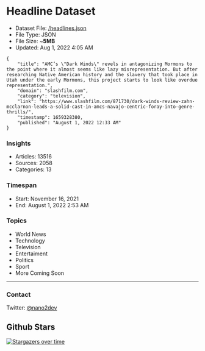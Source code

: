 # Headline Dataset

- Dataset File: [/headlines.json](https://raw.githubusercontent.com/fwd/news/master/headlines.json) 
- File Type: JSON
- File Size: ~**5MB**
- Updated: Aug 1, 2022 4:05 AM

```
{
    "title": "AMC’s \"Dark Winds\" revels in antagonizing Mormons to the point where it almost seems like lazy misrepresentation. But after researching Native American history and the slavery that took place in Utah under the early Mormons, this project starts to look like overdue representation.",
    "domain": "slashfilm.com",
    "category": "television",
    "link": "https://www.slashfilm.com/871730/dark-winds-review-zahn-mcclarnon-leads-a-solid-cast-in-amcs-navajo-centric-foray-into-genre-thrills/",
    "timestamp": 1659328380,
    "published": "August 1, 2022 12:33 AM"
}
```

### Insights

- Articles: 13516
- Sources: 2058
- Categories: 13

### Timespan

- Start: November 16, 2021
- End: August 1, 2022 2:53 AM

### Topics

- World News
- Technology
- Television
- Entertaiment
- Politics
- Sport
- More Coming Soon

---

### Contact 

Twitter: [@nano2dev](https://twitter.com/nano2dev)

## Github Stars

[![Stargazers over time](https://starchart.cc/fwd/news.svg)](https://starchart.cc/fwd/news)
	